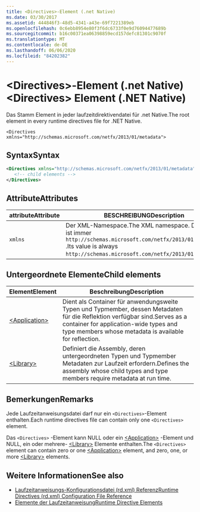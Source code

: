 ```yaml
---
title: <Directives>-Element (.net Native)
ms.date: 03/30/2017
ms.assetid: 444846f3-48d5-4341-a43e-69f7221389eb
ms.openlocfilehash: 0c6ebb8954e80f3f6dc6733f0e9d76094477689b
ms.sourcegitcommit: b16c00371ea06398859ecd157defc81301c9070f
ms.translationtype: MT
ms.contentlocale: de-DE
ms.lasthandoff: 06/06/2020
ms.locfileid: "84202382"
---
```

# <a name="directives-element-net-native"></a><span data-ttu-id="be1fc-102">\<Directives>-Element (.net Native)</span><span class="sxs-lookup"><span data-stu-id="be1fc-102">\<Directives> Element (.NET Native)</span></span>
<span data-ttu-id="be1fc-103">Das Stamm Element in jeder laufzeitdirektivendatei für .net Native.</span><span class="sxs-lookup"><span data-stu-id="be1fc-103">The root element in every runtime directives file for .NET Native.</span></span>  
  
 `<Directives xmlns="http://schemas.microsoft.com/netfx/2013/01/metadata">`
  
## <a name="syntax"></a><span data-ttu-id="be1fc-104">Syntax</span><span class="sxs-lookup"><span data-stu-id="be1fc-104">Syntax</span></span>  
  
```xml  
<Directives xmlns="http://schemas.microsoft.com/netfx/2013/01/metadata">  
   <!-- child elements -->
</Directives>  
```  
  
## <a name="attributes"></a><span data-ttu-id="be1fc-105">Attribute</span><span class="sxs-lookup"><span data-stu-id="be1fc-105">Attributes</span></span>  
  
|<span data-ttu-id="be1fc-106">attribute</span><span class="sxs-lookup"><span data-stu-id="be1fc-106">Attribute</span></span>|<span data-ttu-id="be1fc-107">BESCHREIBUNG</span><span class="sxs-lookup"><span data-stu-id="be1fc-107">Description</span></span>|  
|---------------|-----------------|  
|`xmlns`|<span data-ttu-id="be1fc-108">Der XML-Namespace.</span><span class="sxs-lookup"><span data-stu-id="be1fc-108">The XML namespace.</span></span> <span data-ttu-id="be1fc-109">Der Wert ist immer `http://schemas.microsoft.com/netfx/2013/01/metadata` .</span><span class="sxs-lookup"><span data-stu-id="be1fc-109">Its value is always `http://schemas.microsoft.com/netfx/2013/01/metadata`.</span></span>|  
  
## <a name="child-elements"></a><span data-ttu-id="be1fc-110">Untergeordnete Elemente</span><span class="sxs-lookup"><span data-stu-id="be1fc-110">Child elements</span></span>  
  
|<span data-ttu-id="be1fc-111">Element</span><span class="sxs-lookup"><span data-stu-id="be1fc-111">Element</span></span>|<span data-ttu-id="be1fc-112">Beschreibung</span><span class="sxs-lookup"><span data-stu-id="be1fc-112">Description</span></span>|  
|-------------|-----------------|  
|[\<Application>](application-element-net-native.md)|<span data-ttu-id="be1fc-113">Dient als Container für anwendungsweite Typen und Typmember, dessen Metadaten für die Reflektion verfügbar sind.</span><span class="sxs-lookup"><span data-stu-id="be1fc-113">Serves as a container for application-wide types and type members whose metadata is available for reflection.</span></span>|  
|[\<Library>](library-element-net-native.md)|<span data-ttu-id="be1fc-114">Definiert die Assembly, deren untergeordneten Typen und Typmember Metadaten zur Laufzeit erfordern.</span><span class="sxs-lookup"><span data-stu-id="be1fc-114">Defines the assembly whose child types and type members require metadata at run time.</span></span>|  
  
## <a name="remarks"></a><span data-ttu-id="be1fc-115">Bemerkungen</span><span class="sxs-lookup"><span data-stu-id="be1fc-115">Remarks</span></span>  
 <span data-ttu-id="be1fc-116">Jede Laufzeitanweisungsdatei darf nur ein `<Directives>`-Element enthalten.</span><span class="sxs-lookup"><span data-stu-id="be1fc-116">Each runtime directives file can contain only one `<Directives>` element.</span></span>  
  
 <span data-ttu-id="be1fc-117">Das `<Directives>` -Element kann NULL oder ein [\<Application>](application-element-net-native.md) -Element und NULL, ein oder mehrere- [\<Library>](library-element-net-native.md) Elemente enthalten.</span><span class="sxs-lookup"><span data-stu-id="be1fc-117">The `<Directives>` element can contain zero or one [\<Application>](application-element-net-native.md) element, and zero, one, or more [\<Library>](library-element-net-native.md) elements.</span></span>  
  
## <a name="see-also"></a><span data-ttu-id="be1fc-118">Weitere Informationen</span><span class="sxs-lookup"><span data-stu-id="be1fc-118">See also</span></span>

- [<span data-ttu-id="be1fc-119">Laufzeitanweisungs-Konfigurationsdatei (rd.xml) Referenz</span><span class="sxs-lookup"><span data-stu-id="be1fc-119">Runtime Directives (rd.xml) Configuration File Reference</span></span>](runtime-directives-rd-xml-configuration-file-reference.md)
- [<span data-ttu-id="be1fc-120">Elemente der Laufzeitanweisung</span><span class="sxs-lookup"><span data-stu-id="be1fc-120">Runtime Directive Elements</span></span>](runtime-directive-elements.md)
